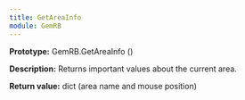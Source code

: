```yaml
---
title: GetAreaInfo
module: GemRB
---
```


**Prototype:** GemRB.GetAreaInfo ()

**Description:** Returns important values about the current area.

**Return value:** dict (area name and mouse position)

